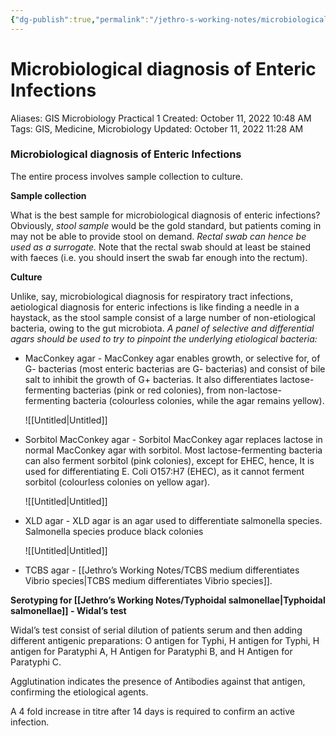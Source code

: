 ```yaml
---
{"dg-publish":true,"permalink":"/jethro-s-working-notes/microbiological-diagnosis-of-enteric-infections/","dgPassFrontmatter":true}
---
```



# Microbiological diagnosis of Enteric Infections

Aliases: GIS Microbiology Practical 1
Created: October 11, 2022 10:48 AM
Tags: GIS, Medicine, Microbiology
Updated: October 11, 2022 11:28 AM

### Microbiological diagnosis of Enteric Infections

The entire process involves sample collection to culture.

**Sample collection**

What is the best sample for microbiological diagnosis of enteric infections? Obviously, *stool sample* would be the gold standard, but patients coming in may not be able to provide stool on demand. *Rectal swab can hence be used as a surrogate.* Note that the rectal swab should at least be stained with faeces (i.e. you should insert the swab far enough into the rectum).

**Culture**

Unlike, say, microbiological diagnosis for respiratory tract infections, aetiological diagnosis for enteric infections is like finding a needle in a haystack, as the stool sample consist of a large number of non-etiological bacteria, owing to the gut microbiota. *A panel of selective and differential agars should be used to try to pinpoint the underlying etiological bacteria:*

- MacConkey agar - MacConkey agar enables growth, or selective for, of G- bacterias (most enteric bacterias are G- bacterias) and consist of bile salt to inhibit the growth of G+ bacterias. It also differentiates lactose-fermenting bacterias (pink or red colonies), from non-lactose-fermenting bacteria (colourless colonies, while the agar remains yellow).
    
    ![[Untitled\|Untitled]]
    
- Sorbitol MacConkey agar - Sorbitol MacConkey agar replaces lactose in normal MacConkey agar with sorbitol. Most lactose-fermenting bacteria can also ferment sorbitol (pink colonies), except for EHEC, hence, It is used for differentiating E. Coli O157:H7 (EHEC), as it cannot ferment sorbitol (colourless colonies on yellow agar).
    
    ![[Untitled\|Untitled]]
    
- XLD agar - XLD agar is an agar used to differentiate salmonella species. Salmonella species produce black colonies
    
    ![[Untitled\|Untitled]]
    
- TCBS agar - [[Jethro’s Working Notes/TCBS medium differentiates Vibrio species\|TCBS medium differentiates Vibrio species]].

**Serotyping for [[Jethro’s Working Notes/Typhoidal salmonellae\|Typhoidal salmonellae]] - Widal’s test**

Widal’s test consist of serial dilution of patients serum and then adding different antigenic preparations: O antigen for Typhi, H antigen for Typhi, H antigen for Paratyphi A, H Antigen for Paratyphi B, and H Antigen for Paratyphi C.

Agglutination indicates the presence of Antibodies against that antigen, confirming the etiological agents.

A 4 fold increase in titre after 14 days is required to confirm an active infection.